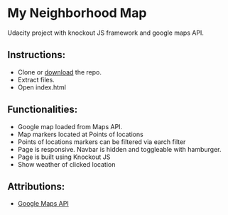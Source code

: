 # My Neighborhood Map

Udacity project with knockout JS framework and google maps API.

## Instructions:
  * Clone or [download](https://github.com/keshibat/My_neighborhood_map) the repo.
  * Extract files.
  * Open index.html

## Functionalities:
* Google map loaded from Maps API.
* Map markers located at Points of locations
* Points of locations markers can be filtered via earch filter
* Page is responsive.  Navbar is hidden and toggleable with hamburger.
* Page is built using Knockout JS
* Show weather of clicked location

## Attributions:
* [Google Maps API](https://developers.google.com/maps/)